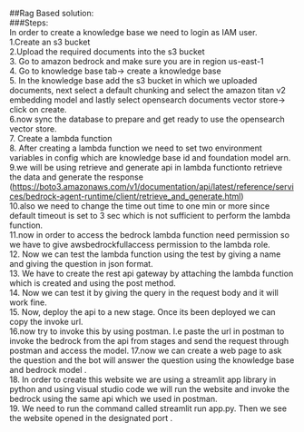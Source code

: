##Rag Based solution:<br/>
###Steps:<br/>
In order to create a knowledge base we need to login as IAM user.<br/>
1.Create an s3 bucket<br/>
2.Upload the required documents into the s3 bucket<br/>
3. Go to amazon bedrock and make sure you are in region us-east-1 <br/>
4. Go to knowledge base tab-> create a knowledge base<br/>
5. In the knowledge base add the s3 bucket in which we uploaded documents, next select a default chunking and select the amazon titan v2 embedding model and lastly select opensearch documents vector store-> click on create.<br/>
6.now sync the database to prepare and get ready to use the opensearch vector store. <br/>
7. Create a lambda function<br/>
8. After creating a lambda function we need to set two environment variables in config which are knowledge base id and foundation model arn.<br/>
9.we will be using retrieve and generate api in lambda functionto retrieve the data and generate the response<br/>
(https://boto3.amazonaws.com/v1/documentation/api/latest/reference/services/bedrock-agent-runtime/client/retrieve_and_generate.html)<br/>
10.also we need to change the time out time to one min or more since default timeout is set to 3 sec which is not sufficient to perform the lambda function.<br/>
11.now in order to access the bedrock lambda function need permission so we have to give awsbedrockfullaccess permission to the lambda role. <br/>
12. Now we can test the lambda function using the test by giving a name and giving the question in json format.<br/>
13. We have to create the rest api gateway by attaching the lambda function which is created and using the post method. <br/>
14. Now we can test it by giving the query in the request body and it will work fine. <br/>
15. Now, deploy the api to a new stage. Once its been deployed we can copy the invoke url.<br/>
16.now try to invoke this by using postman. I.e paste the url in postman to invoke the bedrock from the api from stages and send the request through postman and access the model.
17.now we can create a web page to ask the question and the bot will answer the question using the knowledge base and bedrock model .<br/>
18. In order to create this website we are using a streamlit app library in python and using visual studio code we will run the website and invoke the bedrock using the same api which we used in postman. <br/>
19. We need to run the command called streamlit run app.py. Then we see the website opened in the designated port .
